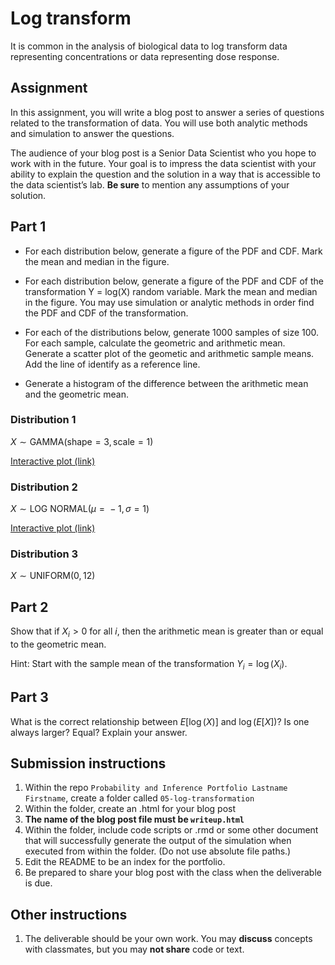 Log transform
=============

It is common in the analysis of biological data to log transform data
representing concentrations or data representing dose response.

Assignment
----------

In this assignment, you will write a blog post to answer a series of
questions related to the transformation of data. You will use both
analytic methods and simulation to answer the questions.

The audience of your blog post is a Senior Data Scientist who you hope
to work with in the future. Your goal is to impress the data scientist
with your ability to explain the question and the solution in a way that
is accessible to the data scientist’s lab. **Be sure** to mention any
assumptions of your solution.

Part 1
------

-   For each distribution below, generate a figure of the PDF and CDF.
    Mark the mean and median in the figure.

-   For each distribution below, generate a figure of the PDF and CDF of
    the transformation Y = log(X) random variable. Mark the mean and
    median in the figure. You may use simulation or analytic methods in
    order find the PDF and CDF of the transformation.

-   For each of the distributions below, generate 1000 samples of
    size 100. For each sample, calculate the geometric and arithmetic
    mean. Generate a scatter plot of the geometic and arithmetic sample
    means. Add the line of identify as a reference line.

-   Generate a histogram of the difference between the arithmetic mean
    and the geometric mean.

### Distribution 1

*X* ∼ GAMMA(shape = 3, scale = 1)

[Interactive plot (link)](https://www.desmos.com/calculator/zt78krngww)

### Distribution 2

*X* ∼ LOG NORMAL(*μ* =  − 1, *σ* = 1)

[Interactive plot (link)](https://www.desmos.com/calculator/ewuwdw5d2a)

### Distribution 3

*X* ∼ UNIFORM(0, 12)

Part 2
------

Show that if *X*<sub>*i*</sub> \> 0 for all *i*, then the arithmetic
mean is greater than or equal to the geometric mean.

Hint: Start with the sample mean of the transformation
*Y*<sub>*i*</sub> = log (*X*<sub>*i*</sub>).

Part 3
------

What is the correct relationship between *E*\[log (*X*)\] and
log (*E*\[*X*\])? Is one always larger? Equal? Explain your answer.

Submission instructions
-----------------------

1.  Within the repo
    `Probability and Inference Portfolio Lastname Firstname`, create a
    folder called `05-log-transformation`
2.  Within the folder, create an .html for your blog post
3.  **The name of the blog post file must be `writeup.html`**
4.  Within the folder, include code scripts or .rmd or some other
    document that will successfully generate the output of the
    simulation when executed from within the folder. (Do not use
    absolute file paths.)
5.  Edit the README to be an index for the portfolio.  
6.  Be prepared to share your blog post with the class when the
    deliverable is due.

Other instructions
------------------

1.  The deliverable should be your own work. You may **discuss**
    concepts with classmates, but you may **not share** code or text.
